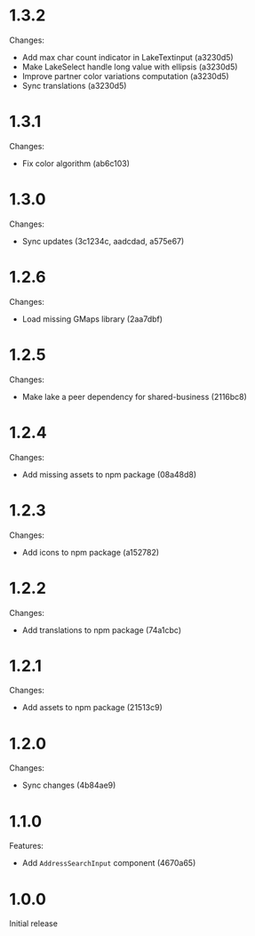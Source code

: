 # 1.3.2

Changes:

- Add max char count indicator in LakeTextinput (a3230d5)
- Make LakeSelect handle long value with ellipsis (a3230d5)
- Improve partner color variations computation (a3230d5)
- Sync translations (a3230d5)

# 1.3.1

Changes:

- Fix color algorithm (ab6c103)

# 1.3.0

Changes:

- Sync updates (3c1234c, aadcdad, a575e67)

# 1.2.6

Changes:

- Load missing GMaps library (2aa7dbf)

# 1.2.5

Changes:

- Make lake a peer dependency for shared-business (2116bc8)

# 1.2.4

Changes:

- Add missing assets to npm package (08a48d8)

# 1.2.3

Changes:

- Add icons to npm package (a152782)

# 1.2.2

Changes:

- Add translations to npm package (74a1cbc)

# 1.2.1

Changes:

- Add assets to npm package (21513c9)

# 1.2.0

Changes:

- Sync changes (4b84ae9)

# 1.1.0

Features:

- Add `AddressSearchInput` component (4670a65)

# 1.0.0

Initial release
